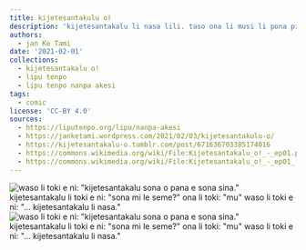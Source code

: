 ```yaml
---
title: kijetesantakulu o!
description: 'kijetesantakalu li nasa lili. taso ona li musi li pona pi nasin ona.'
authors:
  - jan Ke Tami
date: '2021-02-01'
collections:
  - kijetesantakalu o!
  - lipu tenpo
  - lipu tenpo nanpa akesi
tags:
  - comic
license: 'CC-BY 4.0'
sources:
  - https://liputenpo.org/lipu/nanpa-akesi
  - https://janketami.wordpress.com/2021/02/03/kijetesantakulu-o/
  - https://kijetesantakalu-o.tumblr.com/post/671636703385174016
  - https://commons.wikimedia.org/wiki/File:Kijetesantakalu_o!_-_ep01.png
  - https://commons.wikimedia.org/wiki/File:Kijetesantakalu_o!_-_ep01_(sitelen_pona).png
---
```


![waso li toki e ni: "kijetesantakalu sona o pana e sona sina." kijetesantakalu li toki e ni: "sona mi le seme?" ona li toki: "mu" waso li toki e ni: "... kijetesantakalu li nasa."](https://upload.wikimedia.org/wikipedia/commons/d/d8/Kijetesantakalu_o%21_-_ep01.png)
![waso li toki e ni: "kijetesantakalu sona o pana e sona sina." kijetesantakalu li toki e ni: "sona mi le seme?" ona li toki: "mu" waso li toki e ni: "... kijetesantakalu li nasa."](https://upload.wikimedia.org/wikipedia/commons/2/2f/Kijetesantakalu_o%21_-_ep01_%28sitelen_pona%29.png)